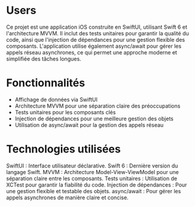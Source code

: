 # Users

Ce projet est une application iOS construite en SwiftUI, utilisant Swift 6 et l'architecture MVVM. Il inclut des tests unitaires pour garantir la qualité du code, ainsi que l'injection de dépendances pour une gestion flexible des composants.
L'application utilise également async/await pour gérer les appels réseau asynchrones, ce qui permet une approche moderne et simplifiée des tâches longues.

# Fonctionnalités

+ Affichage de données via SwiftUI
+ Architecture MVVM pour une séparation claire des préoccupations
+ Tests unitaires pour les composants clés
+ Injection de dépendances pour une meilleure gestion des objets
+ Utilisation de async/await pour la gestion des appels réseau

# Technologies utilisées

SwiftUI : Interface utilisateur déclarative.
Swift 6 : Dernière version du langage Swift.
MVVM : Architecture Model-View-ViewModel pour une séparation claire entre les composants.
Tests unitaires : Utilisation de XCTest pour garantir la fiabilité du code.
Injection de dépendances : Pour une gestion flexible et testable des objets.
async/await : Pour gérer les appels asynchrones de manière claire et concise.
